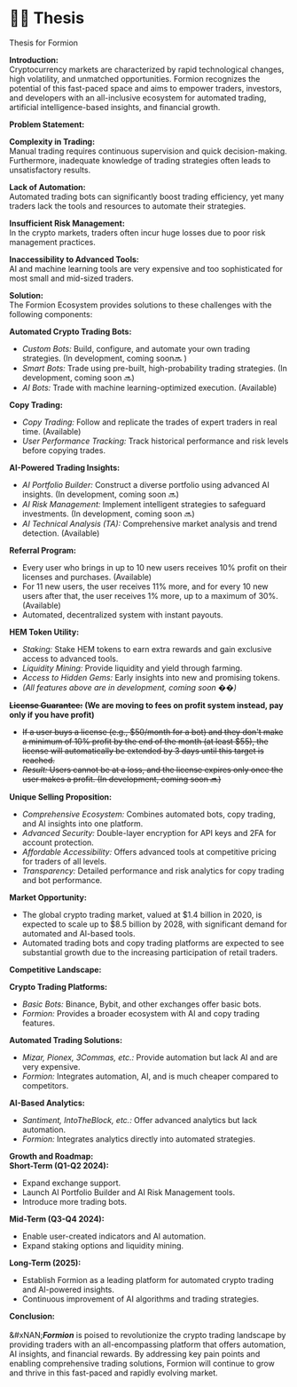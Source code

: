 # 👨‍🔬 Thesis

Thesis for Formion

**Introduction:**\
Cryptocurrency markets are characterized by rapid technological changes, high volatility, and unmatched opportunities. Formion recognizes the potential of this fast-paced space and aims to empower traders, investors, and developers with an all-inclusive ecosystem for automated trading, artificial intelligence-based insights, and financial growth.

**Problem Statement:**

**Complexity in Trading:**\
Manual trading requires continuous supervision and quick decision-making. Furthermore, inadequate knowledge of trading strategies often leads to unsatisfactory results.

**Lack of Automation:**\
Automated trading bots can significantly boost trading efficiency, yet many traders lack the tools and resources to automate their strategies.

**Insufficient Risk Management:**\
In the crypto markets, traders often incur huge losses due to poor risk management practices.

**Inaccessibility to Advanced Tools:**\
AI and machine learning tools are very expensive and too sophisticated for most small and mid-sized traders.

**Solution:**\
The Formion Ecosystem provides solutions to these challenges with the following components:

**Automated Crypto Trading Bots:**

* _Custom Bots:_ Build, configure, and automate your own trading strategies. (In development, coming soon🔜 )
* _Smart Bots:_ Trade using pre-built, high-probability trading strategies. (In development, coming soon 🔜)
* _AI Bots:_ Trade with machine learning-optimized execution. (Available)

**Copy Trading:**

* _Copy Trading:_ Follow and replicate the trades of expert traders in real time. (Available)
* _User Performance Tracking:_ Track historical performance and risk levels before copying trades.

**AI-Powered Trading Insights:**

* _AI Portfolio Builder:_ Construct a diverse portfolio using advanced AI insights. (In development, coming soon 🔜)
* _AI Risk Management:_ Implement intelligent strategies to safeguard investments. (In development, coming soon 🔜)
* _AI Technical Analysis (TA):_ Comprehensive market analysis and trend detection. (Available)

**Referral Program:**

* Every user who brings in up to 10 new users receives 10% profit on their licenses and purchases. (Available)
* For 11 new users, the user receives 11% more, and for every 10 new users after that, the user receives 1% more, up to a maximum of 30%. (Available)
* Automated, decentralized system with instant payouts.

**HEM Token Utility:**

* _Staking:_ Stake HEM tokens to earn extra rewards and gain exclusive access to advanced tools.
* _Liquidity Mining:_ Provide liquidity and yield through farming.
* _Access to Hidden Gems:_ Early insights into new and promising tokens.
* _(All features above are in development, coming soon_ ��_)_

~~**License Guarantee:**~~**&#x20;(We are moving to fees on profit system instead, pay only if you have profit)**

* ~~If a user buys a license (e.g., $50/month for a bot) and they don't make a minimum of 10% profit by the end of the month (at least $55), the license will automatically be extended by 3 days until this target is reached.~~
* ~~_Result:_ Users cannot be at a loss, and the license expires only once the user makes a profit. (In development, coming soon 🔜)~~

**Unique Selling Proposition:**

* _Comprehensive Ecosystem:_ Combines automated bots, copy trading, and AI insights into one platform.
* _Advanced Security:_ Double-layer encryption for API keys and 2FA for account protection.
* _Affordable Accessibility:_ Offers advanced tools at competitive pricing for traders of all levels.
* _Transparency:_ Detailed performance and risk analytics for copy trading and bot performance.

**Market Opportunity:**

* The global crypto trading market, valued at $1.4 billion in 2020, is expected to scale up to $8.5 billion by 2028, with significant demand for automated and AI-based tools.
* Automated trading bots and copy trading platforms are expected to see substantial growth due to the increasing participation of retail traders.

**Competitive Landscape:**

**Crypto Trading Platforms:**

* _Basic Bots:_ Binance, Bybit, and other exchanges offer basic bots.
* _Formion:_ Provides a broader ecosystem with AI and copy trading features.

**Automated Trading Solutions:**

* _Mizar, Pionex, 3Commas, etc.:_ Provide automation but lack AI and are very expensive.
* _Formion:_ Integrates automation, AI, and is much cheaper compared to competitors.

**AI-Based Analytics:**

* _Santiment, IntoTheBlock, etc.:_ Offer advanced analytics but lack automation.
* _Formion:_ Integrates analytics directly into automated strategies.

**Growth and Roadmap:**\
**Short-Term (Q1-Q2 2024):**

* Expand exchange support.
* Launch AI Portfolio Builder and AI Risk Management tools.
* Introduce more trading bots.

**Mid-Term (Q3-Q4 2024):**

* Enable user-created indicators and AI automation.
* Expand staking options and liquidity mining.

**Long-Term (2025):**

* Establish Formion as a leading platform for automated crypto trading and AI-powered insights.
* Continuous improvement of AI algorithms and trading strategies.

**Conclusion:**\
\
&#xNAN;_**Formion**_ is poised to revolutionize the crypto trading landscape by providing traders with an all-encompassing platform that offers automation, AI insights, and financial rewards. By addressing key pain points and enabling comprehensive trading solutions, Formion will continue to grow and thrive in this fast-paced and rapidly evolving market.
